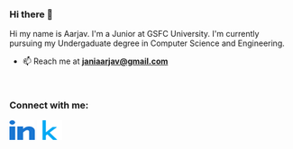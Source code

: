 ### Hi there 👋
Hi my name is Aarjav. I'm a Junior at GSFC University.
I'm currently pursuing my Undergaduate degree in Computer Science and Engineering.
- 📫 Reach me at **janiaarjav@gmail.com**
<br>
<h3 align="left">Connect with me:</h3>
<p align="left">
<a href="https://www.linkedin.com/in/janiaarjav/" target="blank" alt="Link to my Linkedin profile."><img align="center" src="Logos/linked-in-alt.svg" alt="Linkedin logo" height="35" width="45" /></a>
<a href="https://www.kaggle.com/janiaarjav" target="blank" alt="Link to my Kaggle profile."><img align="center" src="Logos/kaggle.svg" alt="Kaggle Logo" height="35" width="45" /></a>
</p>
<!--
**AarjavJani/AarjavJani** is a ✨ _special_ ✨ repository because its `README.md` (this file) appears on your GitHub profile.

Here are some ideas to get you started:

- 🔭 I’m currently working on ...
- 🌱 I’m currently learning ...
- 👯 I’m looking to collaborate on ...
- 🤔 I’m looking for help with ...
- 💬 Ask me about ...
- 📫 How to reach me: ...
- 😄 Pronouns: ...
- ⚡ Fun fact: ...
-->

